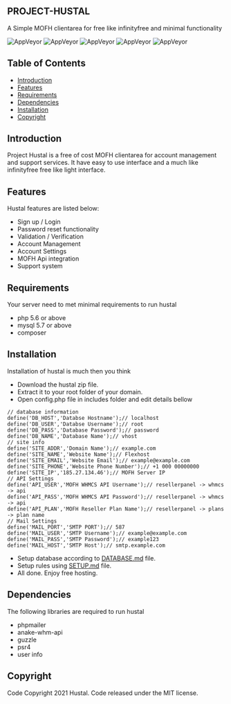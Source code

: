 ## PROJECT-HUSTAL
A Simple MOFH clientarea for free like infinityfree and minimal functionality

![AppVeyor](https://img.shields.io/badge/Licence-MIT-lightgrey)
![AppVeyor](https://img.shields.io/badge/Version-v1.0.0-lightgrey)
![AppVeyor](https://img.shields.io/badge/Build-passing-lightgreen)
![AppVeyor](https://img.shields.io/badge/dependencies-php-lightgrey)
![AppVeyor](https://img.shields.io/badge/Interface-light-lightgrey)

## Table of Contents
- [Introduction](#introduction) 
- [Features](#features)
- [Requirements](#requirements) 
- [Dependencies](#dependencies)
- [Installation](#installation)
- [Copyright](#copyright-and-license)

## Introduction 
Project Hustal is a free of cost MOFH clientarea for account management and support services. It have easy to use interface and a much like infinityfree free like light interface. 

## Features
Hustal features are listed below:
- Sign up / Login
- Password reset functionality
- Validation / Verification 
- Account Management 
- Account Settings 
- MOFH Api integration 
- Support system

## Requirements
Your server need to met minimal requirements to run hustal
- php 5.6 or above
- mysql 5.7 or above
- composer

## Installation 
Installation of hustal is much then you think 
- Download the hustal zip file. 
- Extract it to your root folder of your domain. 
- Open config.php file in includes folder and edit details bellow
```
// database information 
define('DB_HOST','Databse Hostname');// localhost
define('DB_USER','Databse Username');// root
define('DB_PASS','Database Password');// password
define('DB_NAME','Database Name');// vhost
// site info
define('SITE_ADDR','Domain Name');// example.com
define('SITE_NAME','Website Name');// Flexhost
define('SITE_EMAIL','Website Email');// example@example.com
define('SITE_PHONE','Website Phone Number');// +1 000 00000000
define('SITE_IP','185.27.134.46');// MOFH Server IP
// API Settings
define('API_USER','MOFH WHMCS API Username');// resellerpanel -> whmcs -> api 
define('API_PASS','MOFH WHMCS API Password');// resellerpanel -> whmcs -> api 
define('API_PLAN','MOFH Reseller Plan Name');// resellerpanel -> plans -> plan name
// Mail Settings
define('MAIL_PORT','SMTP PORT');// 587
define('MAIL_USER','SMTP Username');// example@example.com
define('MAIL_PASS','SMTP Password');// example123
define('MAIL_HOST','SMTP Host');// smtp.example.com
```
- Setup database according to [DATABASE.md](DATABASE.md) file.
- Setup rules using [SETUP.md](SETUP.md) file. 
- All done. Enjoy free hosting.

## Dependencies
The following libraries are required to run hustal
- phpmailer
- anake-whm-api
- guzzle
- psr4
- user info

## Copyright
Code Copyright 2021 Hustal. Code released under the MIT license.

